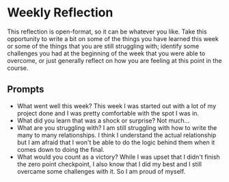 # Weekly Reflection
This reflection is open-format, so it can be whatever you like. Take this opportunity to write a bit on some of the things you have learned this week or some of the things that you are still struggling with; identify some challenges you had at the beginning of the week that you were able to overcome, or just generally reflect on how you are feeling at this point in the course.

## Prompts
- What went well this week?
This week I was started out with a lot of my project done and I was pretty comfortable with the spot I was in. 
- What did you learn that was a shock or surprise?
Not much...
- What are you struggling with?
I am still struggling with how to write the many to many relationships. I think I understand the actual relationship but I am afraid that I won't be able to do the logic behind them when it comes down to doing the final. 
- What would you count as a victory?
While I was upset that I didn't finish the zero point checkpoint, I also know that I did my best and I still overcame some challenges with it. So I am proud of myself. 

